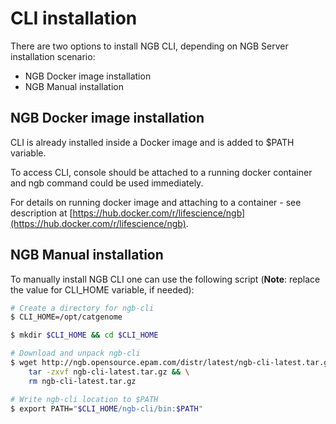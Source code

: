 # CLI installation

There are two options to install NGB CLI, depending on NGB Server installation scenario:

- NGB Docker image installation
- NGB Manual installation

## NGB Docker image installation

CLI is already installed inside a Docker image and is added to $PATH variable.

To access CLI, console should be attached to a running docker container and ngb command could be used immediately.

For details on running docker image and attaching to a container - see description at [https://hub.docker.com/r/lifescience/ngb](https://hub.docker.com/r/lifescience/ngb).

## NGB Manual installation

To manually install NGB CLI one can use the following script (**Note**: replace the value for CLI_HOME variable, if needed):

```bash
# Create a directory for ngb-cli
$ CLI_HOME=/opt/catgenome

$ mkdir $CLI_HOME && cd $CLI_HOME

# Download and unpack ngb-cli
$ wget http://ngb.opensource.epam.com/distr/latest/ngb-cli-latest.tar.gz && \
    tar -zxvf ngb-cli-latest.tar.gz && \
    rm ngb-cli-latest.tar.gz

# Write ngb-cli location to $PATH
$ export PATH="$CLI_HOME/ngb-cli/bin:$PATH"
```
